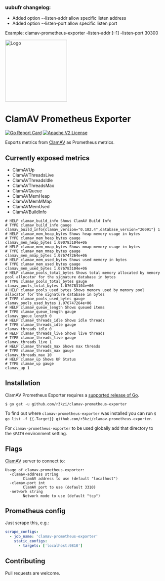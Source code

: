 ### uubufr changelog:

- Added option --listen-addr allow specific listen address
- Added option --listen-port allow specific listen port

Example: clamav-prometheus-exporter -listen-addr [::1] -listen-port 30300



<p align="left"><img src="https://storage.googleapis.com/gopherizeme.appspot.com/gophers/9e5f19f595edf1bb1a51cb49e4eac9f935c1ec18.png" alt="Logo" height="200"></p>

# ClamAV Prometheus Exporter

[![Go Report Card](https://goreportcard.com/badge/github.com/r3kzi/clamav-prometheus-exporter)](https://goreportcard.com/report/github.com/r3kzi/clamav-prometheus-exporter)
[![Apache V2 License](https://img.shields.io/badge/license-Apache%20V2-blue.svg)](https://github.com/r3kzi/clamav-prometheus-exporter/blob/master/LICENSE)

Exports metrics from [ClamAV](https://www.clamav.net/) as Prometheus metrics.

## Currently exposed metrics

- ClamAVUp
- ClamAVThreadsLive
- ClamAVThreadsIdle
- ClamAVThreadsMax
- ClamAVQueue
- ClamAVMemHeap
- ClamAVMemMMap
- ClamAVMemUsed
- ClamAVBuildInfo

```
# HELP clamav_build_info Shows ClamAV Build Info
# TYPE clamav_build_info gauge
clamav_build_info{clamav_version="0.102.4",database_version="26091"} 1
# HELP clamav_mem_heap_bytes Shows heap memory usage in bytes
# TYPE clamav_mem_heap_bytes gauge
clamav_mem_heap_bytes 1.090783104e+06
# HELP clamav_mem_mmap_bytes Shows mmap memory usage in bytes
# TYPE clamav_mem_mmap_bytes gauge
clamav_mem_mmap_bytes 1.076747264e+06
# HELP clamav_mem_used_bytes Shows used memory in bytes
# TYPE clamav_mem_used_bytes gauge
clamav_mem_used_bytes 1.076783104e+06
# HELP clamav_pools_total_bytes Shows total memory allocated by memory pool allocator for the signature database in bytes
# TYPE clamav_pools_total_bytes gauge
clamav_pools_total_bytes 1.076783104e+06
# HELP clamav_pools_used_bytes Shows memory used by memory pool allocator for the signature database in bytes
# TYPE clamav_pools_used_bytes gauge
clamav_pools_used_bytes 1.076747264e+06
# HELP clamav_queue_length Shows queued items
# TYPE clamav_queue_length gauge
clamav_queue_length 0
# HELP clamav_threads_idle Shows idle threads
# TYPE clamav_threads_idle gauge
clamav_threads_idle 0
# HELP clamav_threads_live Shows live threads
# TYPE clamav_threads_live gauge
clamav_threads_live 1
# HELP clamav_threads_max Shows max threads
# TYPE clamav_threads_max gauge
clamav_threads_max 10
# HELP clamav_up Shows UP Status
# TYPE clamav_up gauge
clamav_up 1
```

## Installation

ClamAV Prometheus Exporter requires a
[supported release of Go](https://golang.org/doc/devel/release.html#policy).

```shell script
$ go get -u github.com/r3kzi/clamav-prometheus-exporter
```

To find out where `clamav-prometheus-exporter` was installed you can run `$ go list -f {{.Target}} github.com/r3kzi/clamav-prometheus-exporter`.

For `clamav-prometheus-exporter` to be used globally add that directory to the `$PATH` environment setting.

## Flags

[ClamAV](https://www.clamav.net/) server to connect to:

```shell script
Usage of clamav-prometheus-exporter:
  -clamav-address string
    	ClamAV address to use (default "localhost")
  -clamav-port int
    	ClamAV port to use (default 3310)
  -network string
        Network mode to use (default "tcp")  	
```

## Prometheus config

Just scrape this, e.g.:

```yaml
scrape_configs:
  - job_name: 'clamav-prometheus-exporter'
    static_configs:
      - targets: ['localhost:9810']
```

## Contributing

Pull requests are welcome.
